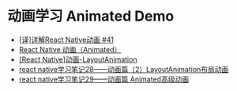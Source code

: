 # 动画学习 Animated Demo
- [[译]详解React Native动画 #41](https://github.com/dwqs/blog/issues/41)
- [React Native 动画（Animated）](https://www.jianshu.com/p/7fd37d8ed138)
- [[React Native]动画-LayoutAnimation](https://www.jianshu.com/p/3ce1d27fc246)
- [react native学习笔记28——动画篇（2）LayoutAnimation布局动画](https://blog.csdn.net/teagreen_red/article/details/79451072)
- [react native学习笔记29——动画篇 Animated高级动画](https://blog.csdn.net/teagreen_red/article/details/79617606)

